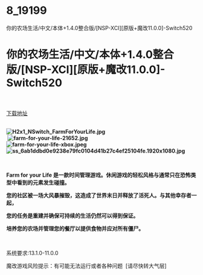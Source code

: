 # 8_19199
你的农场生活/中文/本体+1.4.0整合版/[NSP-XCI][原版+魔改11.0.0]-Switch520
# 你的农场生活/中文/本体+1.4.0整合版/[NSP-XCI][原版+魔改11.0.0]-Switch520
 <br/></br>
[下载地址](https://www.switch520.cc/article/19199 "下载地址")
<br/></br>

<p><strong><img title="H2x1_NSwitch_FarmForYourLife.jpg" src="https://www.switch520.cc/muke_img/2021_06_25_c3a0dbd2b3ca5.jpg" alt="H2x1_NSwitch_FarmForYourLife.jpg"></strong><br>
<strong>&nbsp;<img title="farm-for-your-life-21652.jpg" src="https://www.switch520.cc/muke_img/2021_06_25_b0aefdc4ead8a.jpg" alt="farm-for-your-life-21652.jpg"></strong><br>
<strong><img title="farm-for-your-life-xbox.jpeg" src="https://www.switch520.cc/muke_img/2021_06_25_5c16cfbf5691d.jpeg" alt="farm-for-your-life-xbox.jpeg"></strong><br>
<strong><img title="ss_6ab1ddbd0e9238e79fc0104d41b27c4ef25104fe.1920x1080.jpg" src="https://www.switch520.cc/muke_img/2021_06_25_7acd4b490ac45.jpg" alt="ss_6ab1ddbd0e9238e79fc0104d41b27c4ef25104fe.1920x1080.jpg"></strong></p>
<p>&nbsp;</p>
<p><strong>Farm for your Life 是一款时间管理游戏。休闲游戏的轻松风格与通常只在恐怖类型中看到的元素发生碰撞。</strong></p>
<p><strong>您的社区被一场大风暴摧毁，这造成了世界末日并释放了活死人。与其他幸存者一起，</strong></p>
<p><strong>您的任务是重建并确保可持续的生活仍然可以得到保证。</strong></p>
<p><strong>培养您的农场并管理您的餐厅以提供食物并应对所有僵尸。</strong></p>
<p>&nbsp;</p>
<p>系统要求:13.1.0-11.0.0</p>
<p>魔改游戏风险提示：有可能无法运行或者各种问题 &nbsp;[请尽快转大气层]</p>



